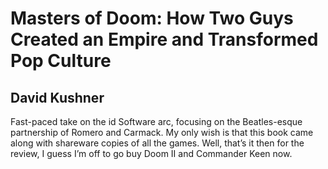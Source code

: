# Masters of Doom: How Two Guys Created an Empire and Transformed Pop Culture
## David Kushner
Fast-paced take on the id Software arc, focusing on the Beatles-esque partnership of Romero and Carmack. My only wish is that this book came along with shareware copies of all the games. Well, that’s it then for the review, I guess I’m off to go buy Doom II and Commander Keen now.
